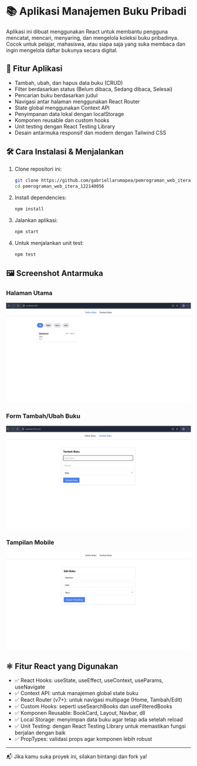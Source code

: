 # 📚 Aplikasi Manajemen Buku Pribadi

Aplikasi ini dibuat menggunakan React untuk membantu pengguna mencatat, mencari, menyaring, dan mengelola koleksi buku pribadinya. Cocok untuk pelajar, mahasiswa, atau siapa saja yang suka membaca dan ingin mengelola daftar bukunya secara digital.

## 🚀 Fitur Aplikasi

- Tambah, ubah, dan hapus data buku (CRUD)
- Filter berdasarkan status (Belum dibaca, Sedang dibaca, Selesai)
- Pencarian buku berdasarkan judul
- Navigasi antar halaman menggunakan React Router
- State global menggunakan Context API
- Penyimpanan data lokal dengan localStorage
- Komponen reusable dan custom hooks
- Unit testing dengan React Testing Library
- Desain antarmuka responsif dan modern dengan Tailwind CSS

## 🛠️ Cara Instalasi & Menjalankan

1. Clone repositori ini:

   ```bash
   git clone https://github.com/gabriellarumapea/pemrograman_web_itera_122140056.git
   cd pemrograman_web_itera_122140056
   ```

2. Install dependencies:

   ```bash
   npm install
   ```

3. Jalankan aplikasi:

   ```bash
   npm start
   ```

4. Untuk menjalankan unit test:

   ```bash
   npm test
   ```

## 🖼️ Screenshot Antarmuka

### Halaman Utama
![HomePage Screenshot](homepage.jpg)

### Form Tambah/Ubah Buku
![Form Screenshot](form.jpg)

### Tampilan Mobile
![Mobile Screenshot](edit.jpg)

## ⚛️ Fitur React yang Digunakan

- ✅ React Hooks: useState, useEffect, useContext, useParams, useNavigate
- ✅ Context API: untuk manajemen global state buku
- ✅ React Router (v7+): untuk navigasi multipage (Home, Tambah/Edit)
- ✅ Custom Hooks: seperti useSearchBooks dan useFilteredBooks
- ✅ Komponen Reusable: BookCard, Layout, Navbar, dll
- ✅ Local Storage: menyimpan data buku agar tetap ada setelah reload
- ✅ Unit Testing: dengan React Testing Library untuk memastikan fungsi berjalan dengan baik
- ✅ PropTypes: validasi props agar komponen lebih robust

---

📬 Jika kamu suka proyek ini, silakan bintangi dan fork ya!
